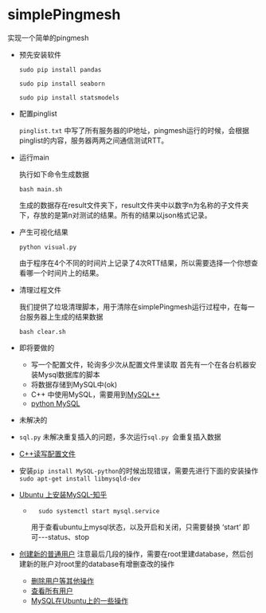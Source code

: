 # simplePingmesh
实现一个简单的pingmesh
- 预先安装软件
    ```
    sudo pip install pandas
    ```
    ```
    sudo pip install seaborn
    ```
    ```
    sudo pip install statsmodels
    ```

- 配置pinglist

  `pinglist.txt` 中写了所有服务器的IP地址，pingmesh运行的时候，会根据pinglist的内容，服务器两两之间通信测试RTT。

- 运行main

  执行如下命令生成数据

  ```
  bash main.sh
  ```

  生成的数据存在result文件夹下，result文件夹中以数字n为名称的子文件夹下，存放的是第n对测试的结果。所有的结果以json格式记录。

- 产生可视化结果

  ```
  python visual.py
  ```

  由于程序在4个不同的时间片上记录了4次RTT结果，所以需要选择一个你想查看哪一个时间片上的结果。

- 清理过程文件

  我们提供了垃圾清理脚本，用于清除在simplePingmesh运行过程中，在每一台服务器上生成的结果数据

  ```
  bash clear.sh
  ```

- 即将要做的
    - 写一个配置文件，轮询多少次从配置文件里读取
    首先有一个在各台机器安装Mysql数据库的脚本
    - 将数据存储到MySQL中(ok)
    - C++ 中使用MySQL，需要用到[MySQL++](https://www.cnblogs.com/zhxilin/p/5897211.html)
    - [python MySQL](https://www.runoob.com/python/python-mysql.html)
    
- 未解决的
    
- `sql.py` 未解决重复插入的问题，多次运行`sql.py `会重复插入数据
    
- [C++读写配置文件](https://blog.csdn.net/jixuxiangqianzou/article/details/9070147)

- 安装`pip install MySQL-python`的时候出现错误，需要先进行下面的安装操作
    `sudo apt-get install libmysqld-dev`

- [Ubuntu 上安装MySQL-知乎](https://zhuanlan.zhihu.com/p/64080934)

    - ```text
        sudo systemctl start mysql.service
        ```

        用于查看ubuntu上mysql状态，以及开启和关闭，只需要替换 ‘start’ 即可---status、stop

- [创建新的普通用户](https://blog.csdn.net/sicongfu/article/details/51499050) 注意最后几段的操作，需要在root里建database，然后创建新的账户对root里的database有增删查改的操作
    
    - [删除用户等其他操作](https://blog.csdn.net/u014453898/article/details/55064312)
    - [查看所有用户](https://blog.csdn.net/qq_37996815/article/details/78934536)
    - [MySQL在Ubuntu上的一些操作](https://www.cnblogs.com/zhuyp1015/p/3561470.html)